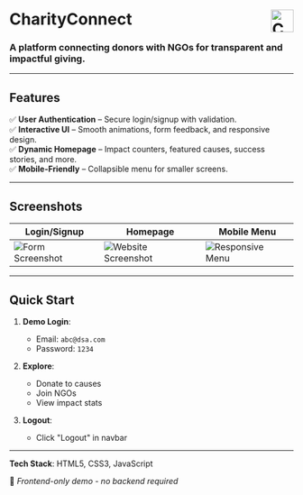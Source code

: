 # CharityConnect  <img src="https://github.com/user-attachments/assets/109b1e0d-7a05-44ea-a555-0e7785ca6ec4" alt="CharityConnect Logo" width="40" height="40" align="right">

### A platform connecting donors with NGOs for transparent and impactful giving.  

---

## Features  

✅ **User Authentication** – Secure login/signup with validation.  
✅ **Interactive UI** – Smooth animations, form feedback, and responsive design.  
✅ **Dynamic Homepage** – Impact counters, featured causes, success stories, and more.  
✅ **Mobile-Friendly** – Collapsible menu for smaller screens.  

---

## Screenshots  

| **Login/Signup** | **Homepage** | **Mobile Menu** |
|-----------------|-------------|----------------|
| ![Form Screenshot](https://github.com/user-attachments/assets/114c7e14-7fe5-48c4-b757-cf966f4bef86) | ![Website Screenshot](https://github.com/user-attachments/assets/de4cec50-f371-4df7-9394-1f94bb6323d5) | ![Responsive Menu](https://github.com/user-attachments/assets/62b4789a-d49b-48cc-b569-34c9ed0ff4a8) |

---

## Quick Start  

1. **Demo Login**:  
   - Email: `abc@dsa.com`  
   - Password: `1234`  

2. **Explore**:  
   - Donate to causes  
   - Join NGOs  
   - View impact stats  

3. **Logout**:  
   - Click "Logout" in navbar  

---

**Tech Stack**: HTML5, CSS3, JavaScript  

🔗 *Frontend-only demo - no backend required*
